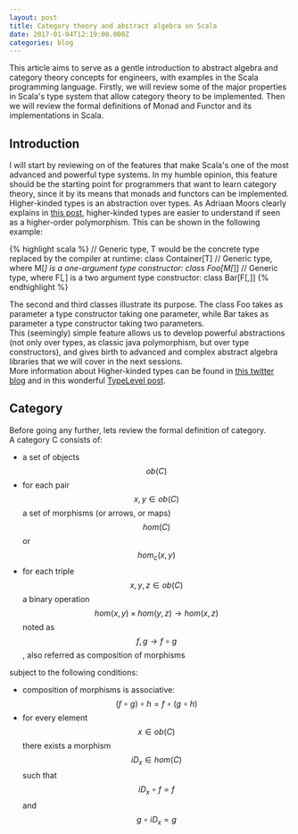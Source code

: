 ```yaml
---
layout: post
title: Category theory and abstract algebra on Scala
date: 2017-01-04T12:19:00.000Z
categories: blog
---
```


This article aims to serve as a gentle introduction to abstract algebra and category theory concepts for engineers, with examples in the Scala programming language. Firstly, we will review some of the major properties in Scala's type system that allow category theory to be implemented. Then we will review the formal definitions of Monad and Functor and its implementations in Scala.<br>

## Introduction

I will start by reviewing on of the features that make Scala's one of the most advanced and powerful type systems. In my humble opinion, this feature should be the starting point for programmers that want to learn category theory, since it by its means that monads and functors can be implemented.<br>
Higher-kinded types is an abstraction over types. As Adriaan Moors clearly explains in [this post][SO01], higher-kinded types are easier to understand if seen as a higher-order polymorphism. This can be shown in the following example:


{% highlight scala %}
// Generic type, T would be the concrete type replaced by the compiler at runtime:
class Container[T] 
// Generic type, where M[_] is a one-argument type constructor:
class Foo[M[_]]
// Generic type, where F[_,_] is a two argument type constructor:
class Bar[F[_,_]]
{% endhighlight %} 

The second and third classes illustrate its purpose. The class Foo takes as parameter a type constructor taking one parameter, while Bar takes as parameter a type constructor taking two parameters.
<br>
This (seemingly) simple feature allows us to develop powerful abstractions (not only over types, as classic java polymorphism, but over type constructors), and gives birth to advanced and complex abstract algebra libraries that we will cover in the next sessions.
<br>
More information about Higher-kinded types can be found in [this twitter blog][TW01] and in this wonderful [TypeLevel post][TY01].

[SO01]: http://stackoverflow.com/a/6427289/5089400
[TW01]: https://twitter.github.io/scala_school/advanced-types.html#higher
[TY01]: http://typelevel.org/blog/2016/08/21/hkts-moving-forward.html

## Category

Before going any further, lets review the formal definition of category.
<br>
A category C consists of:
<br>

- a set of objects $$ ob(C) $$
- for each pair $$ x,y \in ob(C) $$ a set of morphisms (or arrows, or maps) $$ hom(C) $$ or $$ hom_c(x,y) $$
- for each triple $$ x,y,z \in ob(C)$$ a binary operation $$ hom(x,y) \times hom(y,z) \rightarrow hom(x,z) $$ noted as $$ f,g \rightarrow f \circ g $$, also referred as composition of morphisms

subject to the following conditions:


* composition of morphisms is associative: $$ (f \circ g) \circ h = f \circ (g \circ h) $$
* for every element $$ x \in ob(C) $$ there exists a morphism $$ iD_x \in hom(C) $$ such that $$ iD_x \circ f = f $$ and $$ g \circ iD_x = g $$
